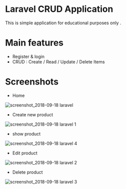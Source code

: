 # Laravel CRUD Application

This is simple application for educational purposes only .

# Main features 

* Register & login 
* CRUD : Create / Read / Update / Delete Items

# Screenshots 

* Home

![screenshot_2018-09-18 laravel](https://user-images.githubusercontent.com/43368124/45689632-28766300-bb5d-11e8-85e8-2238a0493c21.png)

* Create new product

![screenshot_2018-09-18 laravel 1](https://user-images.githubusercontent.com/43368124/45689827-9589f880-bb5d-11e8-9e31-ba191395ebb3.png)

* show product

![screenshot_2018-09-18 laravel 4](https://user-images.githubusercontent.com/43368124/45690191-717ae700-bb5e-11e8-95c5-4f350b50a019.png)

* Edit product

![screenshot_2018-09-18 laravel 2](https://user-images.githubusercontent.com/43368124/45689880-c1a57980-bb5d-11e8-9852-20c339cafa48.png)

* Delete product

![screenshot_2018-09-18 laravel 3](https://user-images.githubusercontent.com/43368124/45689935-eac60a00-bb5d-11e8-8f5f-49caf5de10dd.png)
